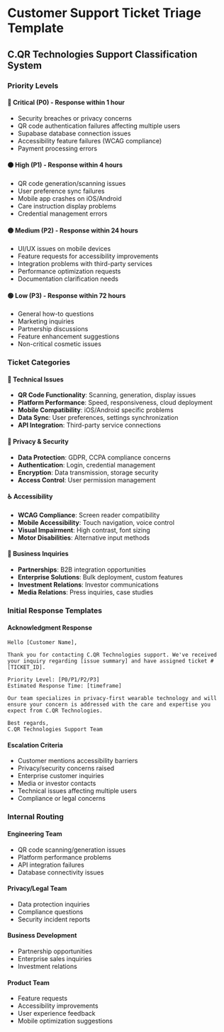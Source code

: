 # Customer Support Ticket Triage Template

## C.QR Technologies Support Classification System

### Priority Levels

#### 🔴 Critical (P0) - Response within 1 hour
- Security breaches or privacy concerns
- QR code authentication failures affecting multiple users
- Supabase database connection issues
- Accessibility feature failures (WCAG compliance)
- Payment processing errors

#### 🟠 High (P1) - Response within 4 hours
- QR code generation/scanning issues
- User preference sync failures
- Mobile app crashes on iOS/Android
- Care instruction display problems
- Credential management errors

#### 🟡 Medium (P2) - Response within 24 hours
- UI/UX issues on mobile devices
- Feature requests for accessibility improvements
- Integration problems with third-party services
- Performance optimization requests
- Documentation clarification needs

#### 🟢 Low (P3) - Response within 72 hours
- General how-to questions
- Marketing inquiries
- Partnership discussions
- Feature enhancement suggestions
- Non-critical cosmetic issues

### Ticket Categories

#### 🔧 Technical Issues
- **QR Code Functionality**: Scanning, generation, display issues
- **Platform Performance**: Speed, responsiveness, cloud deployment
- **Mobile Compatibility**: iOS/Android specific problems
- **Data Sync**: User preferences, settings synchronization
- **API Integration**: Third-party service connections

#### 🔐 Privacy & Security
- **Data Protection**: GDPR, CCPA compliance concerns
- **Authentication**: Login, credential management
- **Encryption**: Data transmission, storage security
- **Access Control**: User permission management

#### ♿ Accessibility
- **WCAG Compliance**: Screen reader compatibility
- **Mobile Accessibility**: Touch navigation, voice control
- **Visual Impairment**: High contrast, font sizing
- **Motor Disabilities**: Alternative input methods

#### 💼 Business Inquiries
- **Partnerships**: B2B integration opportunities
- **Enterprise Solutions**: Bulk deployment, custom features
- **Investment Relations**: Investor communications
- **Media Relations**: Press inquiries, case studies

### Initial Response Templates

#### Acknowledgment Response
```
Hello [Customer Name],

Thank you for contacting C.QR Technologies support. We've received your inquiry regarding [issue summary] and have assigned ticket #[TICKET_ID].

Priority Level: [P0/P1/P2/P3]
Estimated Response Time: [timeframe]

Our team specializes in privacy-first wearable technology and will ensure your concern is addressed with the care and expertise you expect from C.QR Technologies.

Best regards,
C.QR Technologies Support Team
```

#### Escalation Criteria
- Customer mentions accessibility barriers
- Privacy/security concerns raised
- Enterprise customer inquiries
- Media or investor contacts
- Technical issues affecting multiple users
- Compliance or legal concerns

### Internal Routing

#### Engineering Team
- QR code scanning/generation issues
- Platform performance problems
- API integration failures
- Database connectivity issues

#### Privacy/Legal Team
- Data protection inquiries
- Compliance questions
- Security incident reports

#### Business Development
- Partnership opportunities
- Enterprise sales inquiries
- Investment relations

#### Product Team
- Feature requests
- Accessibility improvements
- User experience feedback
- Mobile optimization suggestions
